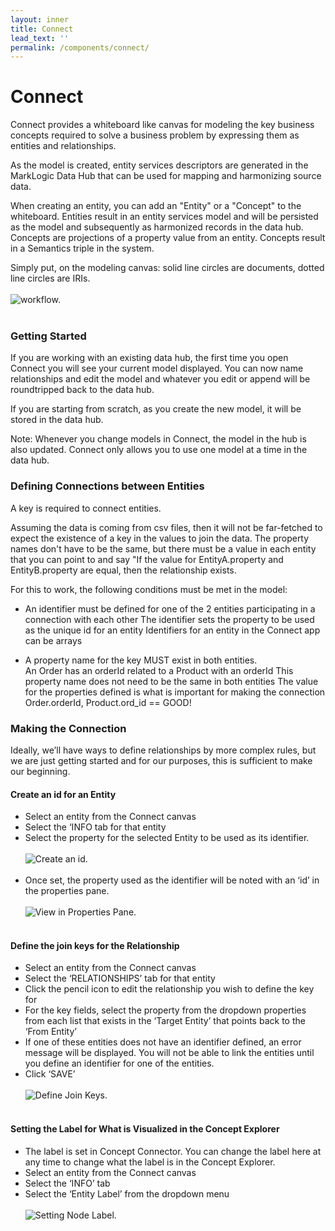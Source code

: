 ```yaml
---
layout: inner
title: Connect
lead_text: ''
permalink: /components/connect/
---
```


# Connect

Connect provides a whiteboard like canvas for modeling the key business concepts required to solve a business problem by expressing them as entities and relationships.  

As the model is created, entity services descriptors are generated in the MarkLogic Data Hub that can be used for mapping and harmonizing source data.

When creating an entity, you can add an "Entity" or a "Concept" to the whiteboard.  Entities result in an entity services model and will be persisted as the model and subsequently as harmonized records in the data hub. Concepts are projections of a property value from an entity.  Concepts result in a Semantics triple in the system.  

Simply put, on the modeling canvas: solid line circles are documents, dotted line circles are IRIs.
<br><br> 
![workflow.](/envision/images/ConnectGH.png)
<br><br>

### Getting Started

If you are working with an existing data hub, the first time you open Connect you will see your current model displayed.  You can now name relationships and edit the model and whatever you edit or append will be roundtripped back to the data hub.

If you are starting from scratch, as you create the new model, it will be stored in the data hub.

Note: Whenever you change models in Connect, the model in the hub is also updated. Connect only allows you to use one model at a time in the data hub.  

### Defining Connections between Entities
A key is required to connect entities.

Assuming the data is coming from csv files, then it will not be far-fetched to expect the existence of a key in the values to join the data.  The property names don't have to be the same, but there must be a value in each entity that you can point to and say "If the value for EntityA.property and EntityB.property are equal, then the relationship exists.

For this to work, the following conditions must be met in the model:

* An identifier must be defined for one of the 2 entities participating in a connection with each other 
The identifier sets the property to be used as the unique id for an entity
Identifiers for an entity in the Connect app can be arrays

* A property name for the key MUST exist in both entities.  
An Order has an orderId related to a Product with an orderId
This property name does not need to be the same in both entities
The value for the properties defined is what is important for making the connection
Order.orderId, Product.ord_id == GOOD!

### Making the Connection
Ideally, we’ll have ways to define relationships by more complex rules, but we are just getting started and for our purposes, this is sufficient to make our beginning.

#### **Create an id for an Entity** 
  * Select an entity from the Connect canvas
  * Select the ‘INFO tab for that entity
  * Select the property for the selected Entity to be used as its identifier.
<br><br> 
![Create an id.](/envision/images/connect-1.png)
<br><br>
  * Once set, the property used as the identifier will be noted with an ‘id’ in the properties pane.
<br><br> 
![View in Properties Pane.](/envision/images/connect-2.png)
<br><br>

#### **Define the join keys for the Relationship**
  * Select an entity from the Connect canvas
  * Select the ‘RELATIONSHIPS’ tab for that entity
  * Click the pencil icon to edit the relationship you wish to define the key for
  * For the key fields, select the property from the dropdown properties from each list that exists in the ‘Target Entity’ that points back to the ‘From Entity’
  * If one of these entities does not have an identifier defined, an error message will be displayed. You will not be able to link the entities until you define an identifier for one of the entities.
  * Click ‘SAVE’
<br><br> 
![Define Join Keys.](/envision/images/connect-3.png)
<br><br>

#### **Setting the Label for What is Visualized in the Concept Explorer**
  * The label is set in Concept Connector.  You can change the label here at any time to change what the label is in the Concept Explorer.
  * Select an entity from the Connect canvas
  * Select the ‘INFO’ tab
  * Select the ‘Entity Label’ from the dropdown menu
<br><br> 
![Setting Node Label.](/envision/images/connect-4.png)
<br><br>

 


